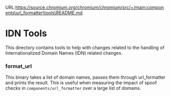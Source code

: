 URL:https://source.chromium.org/chromium/chromium/src/+/main:components\url_formatter\tools\README.md
# IDN Tools

This directory contains tools to help with changes related to the handling of Internationalized Domain Names (IDN) related changes.

### format_url

This binary takes a list of domain names, passes them through url_formatter and prints the result. This is useful when measuring the impact of spoof checks in `components/url_formatter` over a large list of domains.

